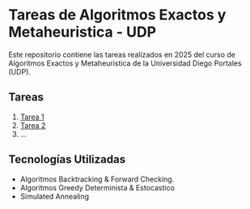 # Tareas de Algoritmos Exactos y Metaheuristica - UDP
Este repositorio contiene las tareas realizados en 2025 del curso de Algoritmos Exactos y Metaheuristica de la Universidad Diego Portales (UDP).
## Tareas
1. [Tarea 1](./Tarea1)
2. [Tarea 2](./Tarea2/)
3. ...

## Tecnologías Utilizadas
- Algoritmos Backtracking & Forward Checking.
- Algoritmos Greedy Determinista & Estocastico
- Simulated Annealing